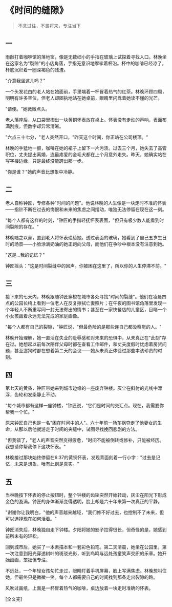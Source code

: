 # 《时间的缝隙》  

> 不念过往，不畏将来，专注当下  

## 一  

雨敲打着咖啡馆的落地窗，像是无数细小的手指在玻璃上试探着寻找入口。林晚坐在这家名为"裂隙"的小店角落，手指无意识地摩挲着杯沿。杯中的咖啡已经凉了，杯底沉积着一圈深褐色的残渣。  

"介意我坐这儿吗？"  

一个头发花白的老人站在她面前，手里端着一杯冒着热气的红茶。林晚环顾四周，明明有许多空位，但老人却固执地站在她桌前，眼睛里闪烁着她读不懂的光芒。  

"请便。"她微微点头。  

老人落座后，从口袋里掏出一块黄铜怀表放在桌上。怀表没有走动的声响，表面布满刮痕，但数字却异常清晰。  

"六点三十七分，"老人突然开口，"昨天这个时间，你正站在公司楼顶。"  

林晚的手猛地一颤，咖啡在她的裙子上留下一片污渍。过去三个月，她失去了高管职位，丈夫提出离婚，连最疼爱的金毛犬都在上个月意外走失。昨天，她确实站在写字楼边缘，只是最终没能跨出那一步。  

"你是谁？"她的声音比想象中冷静。  

## 二  

老人自称钟匠，专修各种"时间的问题"。他说林晚的人生像是一块走时不准的怀表——指针不断在过去的悔恨和未来的焦虑之间摆动，唯独无法停留在现在这一刻。  

"每个人都有这样的时刻，"钟匠的手指轻抚怀表表面，"但只有极少数人能看到时间裂隙的存在。"  

林晚嗤之以鼻，直到老人将怀表递给她。透过表面的玻璃，她看到了自己五岁生日时的场景——小脸涂满奶油的她正跑向父母，而他们在争吵中根本没有注意到她。  

"这是...我的记忆？"  

钟匠摇头："这是时间裂缝中的回声。你被困在这里了，所以你的人生停滞不前。"  

## 三  

接下来的七天内，林晚跟随钟匠穿梭在城市各处寻找"时间的裂缝"。他们在凌晨四点的公园长椅上看到一位老人在反复擦拭亡妻照片；在午夜的图书馆角落里发现一个年轻人不断重写同一封无法寄出的情书；甚至在一家快餐店的儿童区，目睹一个小女孩画着永远无法完成的家庭画像。  

"每个人都有自己的裂隙，"钟匠说，"但最危险的是那些连自己都没察觉的人。"  

林晚开始理解，她一直活在失业的耻辱感和对未来的恐惧中，从未真正在"此刻"存在过。她想起以前每次陪伴父母时都在查看工作邮件，和丈夫度假时忧虑着房贷问题，甚至遛狗时都在想着第二天的会议——她从未真正体验过那些本该珍贵的时刻。  

## 四  

第七天的黄昏，钟匠带她来到城市边缘的一座废弃钟楼。灰尘在斜射的光线中漂浮，齿轮和发条静止不动。  

"每个城市都有这样一座钟楼，"钟匠说，"它们是时间的交汇点。现在，我需要你帮我一个忙。"  

原来钟匠自己也是一名"困在时间中的人"。六十年前一场车祸夺走了他妻女的生命，从那以后他就游走于时间的夹缝中，试图寻找挽回悲剧的方法。  

"但我错了，"老人的声音突然变得疲惫，"时间不能被倒转或修补，只能被经历。我想请你帮我停下这块怀表。"  

林晚接过那块始终停留在6:37的黄铜怀表，发现背面刻着一行小字："过去是记忆，未来是想象，唯有此刻是真实。"  

## 五  

当林晚按下怀表的停止按钮时，整个钟楼的齿轮突然开始转动，灰尘在阳光下形成金色的漩涡。钟匠的身体渐渐变得透明，脸上却是六十年来第一次真正的平静。  

"谢谢你让我明白，"他的声音越来越轻，"我们修不好过去，也控制不了未来，但可以选择现在如何活着。"  

钟匠消失后，林晚独自走下钟楼。夕阳将她的影子拉得很长，但奇怪的是，她感到前所未有的轻松。  

回到城市后，她买了一本素描本和一套彩色铅笔。第二天清晨，她坐在公园里，第一次注意到阳光穿透树叶的斑驳光影，听到鸟鸣与远处孩童笑声交织的乐章。她开始画画，笨拙但专注。  

不远处，一个年轻女孩匆忙走过，眼睛盯着手机屏幕，脸上写满焦虑。林晚想叫住她，但最终只是微微一笑。每个人都需要自己的时间找到那条走出裂隙的路。  

风吹过画纸，上面是一杯冒着热气的咖啡，桌边放着一块走时准确的怀表。  

[全文完]